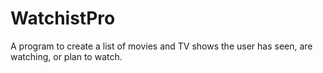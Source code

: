 WatchistPro
===========

A program to create a list of movies and TV shows the user has seen, are watching, or plan to watch.